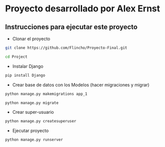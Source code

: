# Proyecto desarrollado por Alex Ernst

## Instrucciones para ejecutar este proyecto

- Clonar el proyecto
```bash
git clone https://github.com/Flincho/Proyecto-Final.git

cd Project
```

- Instalar Django
```bash
pip install Django
```

- Crear base de datos con los Modelos (hacer migraciones y migrar)
```bash
python manage.py makemigrations app_1

python manage.py migrate
```

- Crear super-usuario
```bash
python manage.py createsuperuser
```

- Ejecutar proyecto
```bash
python manage.py runserver
```
